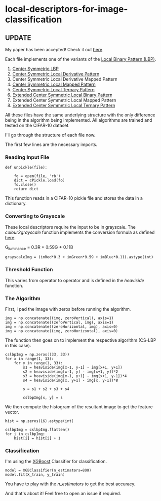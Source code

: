 # local-descriptors-for-image-classification

## UPDATE

My paper has been accepted! Check it out [here](https://www.igi-global.com/article/center-symmetric-local-descriptors-for-image-classification/217023).

Each file implements one of the variants of the [Local Binary Pattern (LBP)](http://jultika.oulu.fi/files/isbn9514270762.pdf).

1. [Center Symmetric LBP](http://www.ee.oulu.fi/mvg/files/pdf/pdf_750.pdf)
2. [Center Symmetric Local Derivative Pattern](https://ieeexplore.ieee.org/document/6011859/) 
3. Center Symmetric Local Derivative Mapped Pattern
4. [Center Symmetric Local Mapped Pattern](https://dl.acm.org/citation.cfm?id=2554895)
5. [Center Symmetric Local Ternary Pattern](https://www.computer.org/csdl/proceedings/cvpr/2010/6984/00/05540195-abs.html)
6. [Extended Center Symmetric Local Binary Pattern](https://hal.archives-ouvertes.fr/hal-01227955/document)
7. Extended Center Symmetric Local Mapped Pattern
8. [Extended Center Symmetric Local Ternary Pattern](https://link.springer.com/chapter/10.1007/978-3-642-23321-0_56)

All these files have the same underlying structure with the only difference being in the algorithm being implemented.
All algorithms are trained and tested on the CIFAR-10 dataset.

I'll go through the structure of each file now.

The first few lines are the necessary imports.

### Reading Input File

    def unpickle(file):
	
        fo = open(file, 'rb')
        dict = cPickle.load(fo)
        fo.close()
        return dict
        
This function reads in a CIFAR-10 pickle file and stores the data in a dictionary.

### Converting to Grayscale

These local descriptors require the input to be in grayscale. The *colour2grayscale* function implements the conversion formula as defined [here](http://journals.plos.org/plosone/article?id=10.1371/journal.pone.0029740).

G<sub>luminance</sub> = 0.3R + 0.59G + 0.11B

    grayscaleImg = (imRed*0.3 + imGreen*0.59 + imBlue*0.11).astype(int)


### Threshold Function

This varies from operator to operator and is defined in the *heaviside* function.

### The Algorithm

First, I pad the image with zeros before running the algorithm. 

    img = np.concatenate((img, zeroVertical), axis=1)
    img = np.concatenate((zeroVertical, img), axis=1)
    img = np.concatenate((zeroHorizontal, img), axis=0)
    img = np.concatenate((img, zeroHorizontal), axis=0)

The function then goes on to implement the respective algorithm (CS-LBP in this case). 

    cslbpImg = np.zeros((33, 33))
    for x in range(1, 33):
        for y in range(1, 33):		
            s1 = heaviside(img[x-1, y-1] - img[x+1, y+1])
            s2 = heaviside(img[x-1, y] - img[x+1, y])*2 
            s3 = heaviside(img[x-1, y+1] - img[x+1, y-1])*4 
            s4 = heaviside(img[x, y+1] - img[x, y-1])*8

            s = s1 + s2 + s3 + s4

            cslbpImg[x, y] = s

We then compute the histogram of the resultant image to get the feature vector.

    hist = np.zeros(16).astype(int)

    cslbpImg = cslbpImg.flatten()
    for i in cslbpImg:
        hist[i] = hist[i] + 1

### Classification

I'm using the [XGBoost](https://xgboost.readthedocs.io/en/latest/) Classifier for classification.

    model = XGBClassifier(n_estimators=800)
    model.fit(X_train, y_train)

You have to play with the *n_estimators* to get the best accuracy.

And that's about it! Feel free to open an issue if required.
